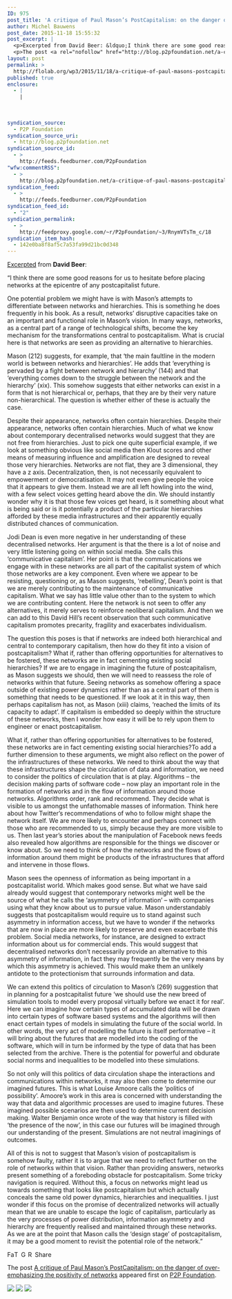 ```yaml
---
ID: 975
post_title: 'A critique of Paul Mason’s PostCapitalism: on the danger of over-emphasizing the positivity of networks'
author: Michel Bauwens
post_date: 2015-11-18 15:55:32
post_excerpt: |
  <p>Excerpted from David Beer: &ldquo;I think there are some good reasons for us to hesitate before placing networks at the epicentre of any postcapitalist future. One potential problem we might have is with Mason&rsquo;s attempts to differentiate between networks and hierarchies. This is something he does frequently in his book. As a result, networks&rsquo; disruptive [&hellip;]</p>
  <p>The post <a rel="nofollow" href="http://blog.p2pfoundation.net/a-critique-of-paul-masons-postcapitalism-on-the-danger-of-over-emphasizing-the-positivity-of-networks/2015/11/18">A critique of Paul Mason&rsquo;s PostCapitalism: on the danger of over-emphasizing the positivity of networks</a> appeared first on <a rel="nofollow" href="http://blog.p2pfoundation.net/">P2P Foundation</a>.</p>
layout: post
permalink: >
  http://flolab.org/wp3/2015/11/18/a-critique-of-paul-masons-postcapitalism-on-the-danger-of-over-emphasizing-the-positivity-of-networks/
published: true
enclosure:
  - |
    |
        
        
        
syndication_source:
  - P2P Foundation
syndication_source_uri:
  - http://blog.p2pfoundation.net
syndication_source_id:
  - >
    http://feeds.feedburner.com/P2pFoundation
"wfw:commentRSS":
  - >
    http://blog.p2pfoundation.net/a-critique-of-paul-masons-postcapitalism-on-the-danger-of-over-emphasizing-the-positivity-of-networks/2015/11/18/feed
syndication_feed:
  - >
    http://feeds.feedburner.com/P2pFoundation
syndication_feed_id:
  - "2"
syndication_permalink:
  - >
    http://feedproxy.google.com/~r/P2pFoundation/~3/RnymVTsTm_c/18
syndication_item_hash:
  - 142e0ba8f8af5c7a53fa99d21bc0d348
---
```

[Excerpted][1] from **David Beer**:

“I think there are some good reasons for us to hesitate before placing networks at the epicentre of any postcapitalist future.

One potential problem we might have is with Mason’s attempts to differentiate between networks and hierarchies. This is something he does frequently in his book. As a result, networks’ disruptive capacities take on an important and functional role in Mason’s vision. In many ways, networks, as a central part of a range of technological shifts, become the key mechanism for the transformations central to postcapitalism. What is crucial here is that networks are seen as providing an alternative to hierarchies.

Mason (212) suggests, for example, that ‘the main faultline in the modern world is between networks and hierarchies’. He adds that ‘everything is pervaded by a fight between network and hierarchy’ (144) and that ‘everything comes down to the struggle between the network and the hierarchy’ (xix). This somehow suggests that either networks can exist in a form that is not hierarchical or, perhaps, that they are by their very nature non-hierarchical. The question is whether either of these is actually the case.

Despite their appearance, networks often contain hierarchies. Despite their appearance, networks often contain hierarchies. Much of what we know about contemporary decentralised networks would suggest that they are not free from hierarchies. Just to pick one quite superficial example, if we look at something obvious like social media then Klout scores and other means of measuring influence and amplification are designed to reveal those very hierarchies. Networks are not flat, they are 3 dimensional, they have a z axis. Decentralization, then, is not necessarily equivalent to empowerment or democratisation. It may not even give people the voice that it appears to give them. Instead we are all left howling into the wind, with a few select voices getting heard above the din. We should instantly wonder why it is that those few voices get heard, is it something about what is being said or is it potentially a product of the particular hierarchies afforded by these media infrastructures and their apparently equally distributed chances of communication.

Jodi Dean is even more negative in her understanding of these decentralised networks. Her argument is that the there is a lot of noise and very little listening going on within social media. She calls this ‘communicative capitalism’. Her point is that the communications we engage with in these networks are all part of the capitalist system of which those networks are a key component. Even where we appear to be resisting, questioning or, as Mason suggests, ‘rebelling’, Dean’s point is that we are merely contributing to the maintenance of communicative capitalism. What we say has little value other than to the system to which we are contributing content. Here the network is not seen to offer any alternatives, it merely serves to reinforce neoliberal capitalism. And then we can add to this David Hill’s recent observation that such communicative capitalism promotes precarity, fragility and exacerbates individualism.

The question this poses is that if networks are indeed both hierarchical and central to contemporary capitalism, then how do they fit into a vision of postcapitalism? What if, rather than offering opportunities for alternatives to be fostered, these networks are in fact cementing existing social hierarchies? If we are to engage in imagining the future of postcapitalism, as Mason suggests we should, then we will need to reassess the role of networks within that future. Seeing networks as somehow offering a space outside of existing power dynamics rather than as a central part of them is something that needs to be questioned. If we look at it in this way, then perhaps capitalism has not, as Mason (xiii) claims, ‘reached the limits of its capacity to adapt’. If capitalism is embedded so deeply within the structure of these networks, then I wonder how easy it will be to rely upon them to engineer or enact postcapitalism.

What if, rather than offering opportunities for alternatives to be fostered, these networks are in fact cementing existing social hierarchies?To add a further dimension to these arguments, we might also reflect on the power of the infrastructures of these networks. We need to think about the way that these infrastructures shape the circulation of data and information, we need to consider the politics of circulation that is at play. Algorithms – the decision making parts of software code – now play an important role in the formation of networks and in the flow of information around those networks. Algorithms order, rank and recommend. They decide what is visible to us amongst the unfathomable masses of information. Think here about how Twitter’s recommendations of who to follow might shape the network itself. We are more likely to encounter and perhaps connect with those who are recommended to us, simply because they are more visible to us. Then last year’s stories about the manipulation of Facebook news feeds also revealed how algorithms are responsible for the things we discover or know about. So we need to think of how the networks and the flows of information around them might be products of the infrastructures that afford and intervene in those flows.

Mason sees the openness of information as being important in a postcapitalist world. Which makes good sense. But what we have said already would suggest that contemporary networks might well be the source of what he calls the ‘asymmetry of information’ – with companies using what they know about us to pursue value. Mason understandably suggests that postcapitalism would require us to stand against such asymmetry in information access, but we have to wonder if the networks that are now in place are more likely to preserve and even exacerbate this problem. Social media networks, for instance, are designed to extract information about us for commercial ends. This would suggest that decentralised networks don’t necessarily provide an alternative to this asymmetry of information, in fact they may frequently be the very means by which this asymmetry is achieved. This would make them an unlikely antidote to the protectionism that surrounds information and data.

We can extend this politics of circulation to Mason’s (269) suggestion that in planning for a postcapitalist future ‘we should use the new breed of simulation tools to model every proposal virtually before we enact it for real’. Here we can imagine how certain types of accumulated data will be drawn into certain types of software based systems and the algorithms will then enact certain types of models in simulating the future of the social world. In other words, the very act of modelling the future is itself performative – it will bring about the futures that are modelled into the coding of the software, which will in turn be informed by the type of data that has been selected from the archive. There is the potential for powerful and obdurate social norms and inequalities to be modelled into these simulations.

So not only will this politics of data circulation shape the interactions and communications within networks, it may also then come to determine our imagined futures. This is what Louise Amoore calls the ‘politics of possibility’. Amoore’s work in this area is concerned with understanding the way that data and algorithmic processes are used to imagine futures. These imagined possible scenarios are then used to determine current decision making. Walter Benjamin once wrote of the way that history is filled with ‘the presence of the now’, in this case our futures will be imagined through our understanding of the present. Simulations are not neutral imaginings of outcomes.

All of this is not to suggest that Mason’s vision of postcapitalism is somehow faulty, rather it is to argue that we need to reflect further on the role of networks within that vision. Rather than providing answers, networks present something of a foreboding obstacle for postcapitalism. Some tricky navigation is required. Without this, a focus on networks might lead us towards something that looks like postcapitalism but which actually conceals the same old power dynamics, hierarchies and inequalities. I just wonder if this focus on the promise of decentralized networks will actually mean that we are unable to escape the logic of capitalism, particularly as the very processes of power distribution, information asymmetry and hierarchy are frequently realised and maintained through these networks. As we are at the point that Mason calls the ‘design stage’ of postcapitalism, it may be a good moment to revisit the potential role of the network.”

<a class="a2a_button_facebook" href="http://www.addtoany.com/add_to/facebook?linkurl=http%3A%2F%2Fblog.p2pfoundation.net%2Fa-critique-of-paul-masons-postcapitalism-on-the-danger-of-over-emphasizing-the-positivity-of-networks%2F2015%2F11%2F18&linkname=A%20critique%20of%20Paul%20Mason%E2%80%99s%20PostCapitalism%3A%20on%20the%20danger%20of%20over-emphasizing%20the%20positivity%20of%20networks" title="Facebook" rel="nofollow"><img src="http://blog.p2pfoundation.net/wp-content/plugins/add-to-any/icons/facebook.png" width="16" height="16" alt="Facebook" /></a><a class="a2a_button_twitter" href="http://www.addtoany.com/add_to/twitter?linkurl=http%3A%2F%2Fblog.p2pfoundation.net%2Fa-critique-of-paul-masons-postcapitalism-on-the-danger-of-over-emphasizing-the-positivity-of-networks%2F2015%2F11%2F18&linkname=A%20critique%20of%20Paul%20Mason%E2%80%99s%20PostCapitalism%3A%20on%20the%20danger%20of%20over-emphasizing%20the%20positivity%20of%20networks" title="Twitter" rel="nofollow"><img src="http://blog.p2pfoundation.net/wp-content/plugins/add-to-any/icons/twitter.png" width="16" height="16" alt="Twitter" /></a><a class="a2a_button_google_plus" href="http://www.addtoany.com/add_to/google_plus?linkurl=http%3A%2F%2Fblog.p2pfoundation.net%2Fa-critique-of-paul-masons-postcapitalism-on-the-danger-of-over-emphasizing-the-positivity-of-networks%2F2015%2F11%2F18&linkname=A%20critique%20of%20Paul%20Mason%E2%80%99s%20PostCapitalism%3A%20on%20the%20danger%20of%20over-emphasizing%20the%20positivity%20of%20networks" title="Google+" rel="nofollow"><img src="http://blog.p2pfoundation.net/wp-content/plugins/add-to-any/icons/google_plus.png" width="16" height="16" alt="Google+" /></a><a class="a2a_button_reddit" href="http://www.addtoany.com/add_to/reddit?linkurl=http%3A%2F%2Fblog.p2pfoundation.net%2Fa-critique-of-paul-masons-postcapitalism-on-the-danger-of-over-emphasizing-the-positivity-of-networks%2F2015%2F11%2F18&linkname=A%20critique%20of%20Paul%20Mason%E2%80%99s%20PostCapitalism%3A%20on%20the%20danger%20of%20over-emphasizing%20the%20positivity%20of%20networks" title="Reddit" rel="nofollow"><img src="http://blog.p2pfoundation.net/wp-content/plugins/add-to-any/icons/reddit.png" width="16" height="16" alt="Reddit" /></a><a class="a2a_dd a2a_target addtoany_share_save" href="https://www.addtoany.com/share#url=http%3A%2F%2Fblog.p2pfoundation.net%2Fa-critique-of-paul-masons-postcapitalism-on-the-danger-of-over-emphasizing-the-positivity-of-networks%2F2015%2F11%2F18&title=A%20critique%20of%20Paul%20Mason%E2%80%99s%20PostCapitalism%3A%20on%20the%20danger%20of%20over-emphasizing%20the%20positivity%20of%20networks" id="wpa2a_2"><img src="http://blog.p2pfoundation.net/wp-content/plugins/add-to-any/share_save_120_16.png" width="120" height="16" alt="Share" /></a>

The post <a rel="nofollow" href="http://blog.p2pfoundation.net/a-critique-of-paul-masons-postcapitalism-on-the-danger-of-over-emphasizing-the-positivity-of-networks/2015/11/18">A critique of Paul Mason’s PostCapitalism: on the danger of over-emphasizing the positivity of networks</a> appeared first on <a rel="nofollow" href="http://blog.p2pfoundation.net/">P2P Foundation</a>.

<div class="feedflare">
  <a href="http://feeds.feedburner.com/~ff/P2pFoundation?a=RnymVTsTm_c:iLvDuSeDH4M:7Q72WNTAKBA"><img src="http://feeds.feedburner.com/~ff/P2pFoundation?d=7Q72WNTAKBA" border="0" /></img></a> <a href="http://feeds.feedburner.com/~ff/P2pFoundation?a=RnymVTsTm_c:iLvDuSeDH4M:D7DqB2pKExk"><img src="http://feeds.feedburner.com/~ff/P2pFoundation?i=RnymVTsTm_c:iLvDuSeDH4M:D7DqB2pKExk" border="0" /></img></a> <a href="http://feeds.feedburner.com/~ff/P2pFoundation?a=RnymVTsTm_c:iLvDuSeDH4M:2mJPEYqXBVI"><img src="http://feeds.feedburner.com/~ff/P2pFoundation?d=2mJPEYqXBVI" border="0" /></img></a>
</div>

<img src="http://feeds.feedburner.com/~r/P2pFoundation/~4/RnymVTsTm_c" height="1" width="1" alt="" />

 [1]: https://opendemocracy.net/uk/david-beer/masons-postcapitalism-are-networks-actually-part-of-problem